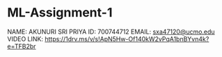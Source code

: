 # ML-Assignment-1
NAME: AKUNURI SRI PRIYA
ID: 700744712
EMAIL: sxa47120@ucmo.edu
VIDEO LINK: https://1drv.ms/v/s!ApN5Hw-Of140kW2vPqA1bnBYvn4k?e=TFB2br
